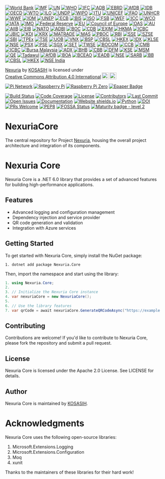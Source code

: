 [![World Bank](https://img.shields.io/badge/World%20Bank-Project%20Partner-orange)](https://www.worldbank.org/)
[![IMF](https://img.shields.io/badge/IMF-Research%20Collaborator-yellowgreen)](https://www.imf.org/)
[![UN](https://img.shields.io/badge/UN-Sustainable%20Development%20Goals-blue)](https://www.un.org/)
[![WHO](https://img.shields.io/badge/WHO-Global%20Health%20Partner-red)](https://www.who.int/)
[![IFC](https://img.shields.io/badge/IFC-Project%20Financing-green)](https://www.ifc.org/)
[![ADB](https://img.shields.io/badge/ADB-Regional%20Development%20Partner-orange)](https://www.adb.org/)
[![EBRD](https://img.shields.io/badge/EBRD-Project%20Investment-blue)](https://www.ebrd.com/)
[![AfDB](https://img.shields.io/badge/AfDB-Regional%20Integration%20Partner-yellowgreen)](https://www.afdb.org/)
[![IDB](https://img.shields.io/badge/IDB-Regional%20Development%20Partner-red)](https://www.iadb.org/)
[![OECD](https://img.shields.io/badge/OECD-Economic%20Development%20Partner-blue)](https://www.oecd.org/)
[![WTO](https://img.shields.io/badge/WTO-International%20Trade%20Partner-orange)](https://www.wto.org/)
[![ILO](https://img.shields.io/badge/ILO-Global%20Labour%20Standards-yellowgreen)](https://www.ilo.org/)
[![UNDP](https://img.shields.io/badge/UNDP-Sustainable%20Development%20Goals-blue)](https://www.undp.org/)
[![WIPO](https://img.shields.io/badge/WIPO-Intellectual%20Property%20Partner-red)](https://www.wipo.int/)
[![ITU](https://img.shields.io/badge/ITU-Global%20Telecommunication%20Standards-orange)](https://www.itu.int/)
[![UNICEF](https://img.shields.io/badge/UNICEF-Children's%20Rights%20Advocate-blue)](https://www.unicef.org/)
[![FAO](https://img.shields.io/badge/FAO-Global%20Food%20Security-yellowgreen)](https://www.fao.org/)
[![UNHCR](https://img.shields.io/badge/UNHCR-Refugee%20Protection%20Partner-orange)](https://www.unhcr.org/)
[![WWF](https://img.shields.io/badge/WWF-Conservation%20Partner-green)](https://www.worldwildlife.org/)
[![IOM](https://img.shields.io/badge/IOM-Migration%20Management%20Partner-red)](https://www.iom.int/)
[![UNEP](https://img.shields.io/badge/UNEP-Environmental%20Sustainability%20Partner-blue)](https://www.unep.org/)
[![ECB](https://img.shields.io/badge/ECB-European%20Central%20Bank-blue.svg)](https://www.ecb.europa.eu)
[![BIS](https://img.shields.io/badge/BIS-Bank%20for%20International%20Settlements-blue.svg)](https://www.bis.org)
[![ISO](https://img.shields.io/badge/ISO-International%20Organization%20for%20Standardization-blue.svg)](https://www.iso.org)
[![FSB](https://img.shields.io/badge/FSB-Financial%20Stability%20Board-blue.svg)](https://www.fsb.org)
[![WEF](https://img.shields.io/badge/WEF-World%20Economic%20Forum-blue.svg)](https://www.weforum.org)
[![ICC](https://img.shields.io/badge/ICC-International%20Chamber%20of%20Commerce-blue.svg)](https://iccwbo.org)
[![WCO](https://img.shields.io/badge/WCO-World%20Customs%20Organization-blue.svg)](https://www.wcoomd.org)
[![IATA](https://img.shields.io/badge/IATA-International%20Air%20Transport%20Association-blue.svg)](https://www.iata.org)
[![IMO](https://img.shields.io/badge/IMO-International%20Maritime%20Organization-blue.svg)](https://www.imo.org)
[![Federal Reserve](https://img.shields.io/badge/Federal%20Reserve-United%20States%20Central%20Bank-blue.svg)](https://www.federalreserve.gov/)
[![EU](https://img.shields.io/badge/EU-European%20Union-blue.svg)](https://europa.eu/)
[![Council of Europe](https://img.shields.io/badge/Council%20of%20Europe-COE-blue.svg)](https://www.coe.int/)
[![OAS](https://img.shields.io/badge/OAS-Organization%20of%20American%20States-blue.svg)](https://www.oas.org/)
[![AU](https://img.shields.io/badge/AU-African%20Union-blue.svg)](https://au.int/)
[![AIIB](https://img.shields.io/badge/AIIB-Asian%20Infrastructure%20Investment%20Bank-blue.svg)](https://www.aiib.org/)
[![EIB](https://img.shields.io/badge/EIB-European%20Investment%20Bank-blue.svg)](https://www.eib.org/)
[![NATO](https://img.shields.io/badge/NATO-North%20Atlantic%20Treaty%20Organization-blue.svg)](https://www.nato.int/)
[![ADBI](https://img.shields.io/badge/ADBI-Asian%20Development%20Bank%20Institute-blue.svg)](https://www.adbi.org/)
[![BOC](https://img.shields.io/badge/BOC-Bank%20of%20China-blue.svg)](https://www.boc.cn/)
[![CDB](https://img.shields.io/badge/CDB-China%20Development%20Bank-blue.svg)](https://www.cdb.com.cn/)
[![EXIM](https://img.shields.io/badge/EXIM-Export--Import%20Bank%20of%20China-blue.svg)](https://www.eximbank.gov.cn/)
[![HKMA](https://img.shields.io/badge/HKMA-Hong%20Kong%20Monetary%20Authority-blue.svg)](https://www.hkma.gov.hk/)
[![ICBC](https://img.shields.io/badge/ICBC-Industrial%20and%20Commercial%20Bank%20of%20China-blue.svg)](https://www.icbc.com.cn/)
[![JBIC](https://img.shields.io/badge/JBIC-Japan%20Bank%20for%20International%20Cooperation-blue.svg)](https://www.jbic.go.jp/)
[![KDI](https://img.shields.io/badge/KDI-Korea%20Development%20Institute-blue.svg)](https://www.kdi.re.kr/)
[![KRX](https://img.shields.io/badge/KRX-Korea%20Exchange-blue.svg)](https://www.krx.co.kr/)
[![MATRADE](https://img.shields.io/badge/MATRADE-Malaysia%20External%20Trade%20Development%20Corporation-blue.svg)](https://www.matrade.gov.my/)
[![MAS](https://img.shields.io/badge/MAS-Monetary%20Authority%20of%20Singapore-blue.svg)](https://www.mas.gov.sg/)
[![PBOC](https://img.shields.io/badge/PBOC-People's%20Bank%20of%20China-blue.svg)](https://www.pbc.gov.cn/)
[![RBI](https://img.shields.io/badge/RBI-Reserve%20Bank%20of%20India-blue.svg)](https://www.rbi.org.in/)
[![SSE](https://img.shields.io/badge/SSE-Shanghai%20Stock%20Exchange-blue.svg)](https://www.sse.com.cn/)
[![SZSE](https://img.shields.io/badge/SZSE-Shenzhen%20Stock%20Exchange-blue.svg)](https://www.szse.cn/)
[![SBI](https://img.shields.io/badge/SBI-State%20Bank%20of%20India-blue.svg)](https://www.sbi.co.in/)
[![TPEx](https://img.shields.io/badge/TPEx-Taipei%20Exchange-blue.svg)](https://www.tpex.org.tw/)
[![TSE](https://img.shields.io/badge/TSE-Tokyo%20Stock%20Exchange-blue.svg)](https://www.tse.or.jp/)
[![UOB](https://img.shields.io/badge/UOB-United%20Overseas%20Bank-blue.svg)](https://www.uob.com/)
[![VNX](https://img.shields.io/badge/VNX-Vietnam%20Stock%20Exchange-blue.svg)](https://www.vnx.vn/)
[![BSP](https://img.shields.io/badge/BSP-Bangko%20Sentral%20ng%20Pilipinas-blue.svg)](https://www.bsp.gov.ph/)
[![CBSL](https://img.shields.io/badge/CBSL-Central%20Bank%20of%20Sri%20Lanka-blue.svg)](https://www.cbsl.gov.lk/)
[![HKEX](https://img.shields.io/badge/HKEX-Hong%20Kong%20Stock%20Exchange-blue.svg)](https://www.hkex.com.hk/)
[![IDX](https://img.shields.io/badge/IDX-Indonesia%20Stock%20Exchange-blue.svg)](https://www.idx.co.id/)
[![KLSE](https://img.shields.io/badge/KLSE-Kuala%20Lumpur%20Stock%20Exchange-blue.svg)](https://www.bursamalaysia.com/)
[![NSE](https://img.shields.io/badge/NSE-National%20Stock%20Exchange%20of%20India-blue.svg)](https://www.nseindia.com/)
[![PSX](https://img.shields.io/badge/PSX-Pakistan%20Stock%20Exchange-blue.svg)](https://www.psx.com.pk/)
[![PSE](https://img.shields.io/badge/PSE-Philippine%20Stock%20Exchange-blue.svg)](https://www.pse.com.ph/)
[![SGX](https://img.shields.io/badge/SGX-Singapore%20Exchange-blue.svg)](https://www.sgx.com/)
[![SET](https://img.shields.io/badge/SET-Stock%20Exchange%20of%20Thailand-blue.svg)](https://www.set.or.th/)
[![TWSE](https://img.shields.io/badge/TWSE-Taiwan%20Stock%20Exchange-blue.svg)](https://www.twse.com.tw/)
[![BOCOM](https://img.shields.io/badge/BOCOM-Bank%20of%20Communications-blue.svg)](https://www.bankcomm.com/)
[![CCB](https://img.shields.io/badge/CCB-China%20Construction%20Bank-blue.svg)](https://www.ccb.com/)
[![CMB](https://img.shields.io/badge/CMB-China%20Merchants%20Bank-blue.svg)](https://www.cmbchina.com/)
[![ICBC](https://img.shields.io/badge/ICBC-Industrial%20and%20Commercial%20Bank%20of%20China-blue.svg)](https://www.icbc.com.cn/)
[![Bursa Malaysia](https://img.shields.io/badge/Bursa%20Malaysia-Malaysia%20Stock%20Exchange-blue.svg)](https://www.bursamalaysia.com/)
[![ADX](https://img.shields.io/badge/ADX-Abu%20Dhabi%20Securities%20Exchange-blue.svg)](https://www.adx.ae/)
[![BHB](https://img.shields.io/badge/BHB-Bahrain%20Bourse-blue.svg)](https://www.bahrainbourse.com/)
[![CBB](https://img.shields.io/badge/CBB-Central%20Bank%20of%20Bahrain-blue.svg)](https://www.cbb.gov.bh/)
[![DFM](https://img.shields.io/badge/DFM-Dubai%20Financial%20Market-blue.svg)](https://www.dfm.ae/)
[![KSE](https://img.shields.io/badge/KSE-Kuwait%20Stock%20Exchange-blue.svg)](https://www.kse.com.kw/)
[![MSM](https://img.shields.io/badge/MSM-Muscat%20Securities%20Market-blue.svg)](https://www.msm.gov.om/)
[![QE](https://img.shields.io/badge/QE-Qatar%20Exchange-blue.svg)](https://www.qe.com.qa/)
[![Tadawul](https://img.shields.io/badge/Tadawul-Saudi%20Stock%20Exchange-blue.svg)](https://www.tadawul.com.sa/)
[![AfDB](https://img.shields.io/badge/AfDB-African%20Development%20Bank-blue.svg)](https://www.afdb.org/)
[![BOA](https://img.shields.io/badge/BOA-Bank%20of%20Africa-blue.svg)](https://www.bankofafrica.com/)
[![BCEAO](https://img.shields.io/badge/BCEAO-Central%20Bank%20of%20West%20African%20States-blue.svg)](https://www.bceao.int/)
[![EADB](https://img.shields.io/badge/EADB-East%20African%20Development%20Bank-blue.svg)](https://www.eadb.org/)
[![NSE](https://img.shields.io/badge/NSE-Nigerian%20Stock%20Exchange-blue.svg)](https://www.nse.com.ng/)
[![SARB](https://img.shields.io/badge/SARB-South%20African%20Reserve%20Bank-blue.svg)](https://www.resbank.co.za/)
[![BB](https://img.shields.io/badge/BB-Bangladesh%20Bank-blue.svg)](https://www.bangladesh-bank.org/)
[![CBSL](https://img.shields.io/badge/CBSL-Central%20Bank%20of%20Sri%20Lanka-blue.svg)](https://www.cbsl.gov.lk/)
[![HKEX](https://img.shields.io/badge/HKEX-Hong%20Kong%20Exchanges%20and%20Clearing%20Limited-blue.svg)](https://www.hkex.com.hk/)
[![NSE India](https://img.shields.io/badge/NSE%20India-Indian%20Stock%20Exchange-blue.svg)](https://www.nseindia.com/)

<p xmlns:cc="http://creativecommons.org/ns#" xmlns:dct="http://purl.org/dc/terms/"><a property="dct:title" rel="cc:attributionURL" href="https://github.com/KOSASIH/NexuriaCore">Nexuria</a> by <a rel="cc:attributionURL dct:creator" property="cc:attributionName" href="https://www.linkedin.com/in/kosasih-81b46b5a">KOSASIH</a> is licensed under <a href="https://creativecommons.org/licenses/by/4.0/?ref=chooser-v1" target="_blank" rel="license noopener noreferrer" style="display:inline-block;">Creative Commons Attribution 4.0 International<img style="height:22px!important;margin-left:3px;vertical-align:text-bottom;" src="https://mirrors.creativecommons.org/presskit/icons/cc.svg?ref=chooser-v1" alt=""><img style="height:22px!important;margin-left:3px;vertical-align:text-bottom;" src="https://mirrors.creativecommons.org/presskit/icons/by.svg?ref=chooser-v1" alt=""></a></p>

[![Pi Network](https://img.shields.io/badge/Pi%20Network-Pi%20Network-blue.svg)](https://minepi.com/)
[![Raspberry Pi](https://img.shields.io/badge/Raspberry%20Pi-RPi-red.svg)](https://www.raspberrypi.com/)
[![Raspberry Pi Zero](https://img.shields.io/badge/Raspberry%20Pi%20Zero-RPi%20Zero-green.svg)](https://www.raspberrypi.com/products/raspberry-pi-zero/)
[![Epaper Badge](https://img.shields.io/badge/Epaper%20Badge-Epaper%20Badge-orange.svg)](https://medium.com/coinmonks/building-an-epaper-badge-with-a-raspberry-pi-zero-e4b98b3311c3) 

[![Build Status](https://cdn.prod.website-files.com/5e0f1144930a8bc8aace526c/65dd9eb5aaca434fac4f1c7c_Build-Passing-brightgreen.svg)](https://github.com/KOSASIH/NexuriaCore/actions)
[![Code Coverage](https://codecov.io/gh/KOSASIH/NexuriaCore/branch/main/graph/badge.svg)](https://codecov.io/gh/KOSASIH/NexuriaCore)
[![License](https://img.shields.io/github/license/KOSASIH/NexuriaCore)](https://github.com/KOSASIH/NexuriaCore/blob/main/LICENSE)
[![Contributors](https://img.shields.io/github/contributors/KOSASIH/NexuriaCore)](https://github.com/KOSASIH/NexuriaCore/graphs/contributors)
[![Last Commit](https://img.shields.io/github/last-commit/KOSASIH/NexuriaCore)](https://github.com/KOSASIH/NexuriaCore/commits/main)
[![Open Issues](https://img.shields.io/github/issues/KOSASIH/NexuriaCore)](https://github.com/KOSASIH/NexuriaCore/issues)
[![Documentation](https://img.shields.io/badge/GitBook-Docu-lightblue)](https://sulstice.gitbook.io/globalchem-your-chemical-graph-network/)
[![Website shields.io](https://img.shields.io/website-up-down-green-red/http/shields.io.svg)](http://www.chemicalgraphtheory.com)
[![Python](https://img.shields.io/badge/python-3.6-blue.svg)](https://www.python.org/downloads/release/python-360/)
[![DOI](https://zenodo.org/badge/259046250.svg)](https://zenodo.org/badge/latestdoi/259046250)
[![PRs Welcome](https://img.shields.io/badge/PRs-welcome-brightgreen.svg?style=flat-square)](http://makeapullrequest.com)
[![PEP8](https://img.shields.io/badge/code%20style-pep8-orange.svg)](https://www.python.org/dev/peps/pep-0008/)
[![FOSSA Status](https://app.fossa.com/api/projects/git%2Bgithub.com%2FSulstice%2Fglobal-chem.svg?type=shield)](https://app.fossa.com/projects/git%2Bgithub.com%2FSulstice%2Fglobal-chem?ref=badge_shield)
[![Maturity badge - level 2](https://img.shields.io/badge/Maturity-Level%202%20--%20First%20Release-yellowgreen.svg)](https://github.com/tophat/getting-started/blob/master/scorecard.md)

# NexuriaCore
The central repository for Project [Nexuria](docs), housing the overall project architecture and integration of its components.

Nexuria Core
================

Nexuria Core is a .NET 6.0 library that provides a set of advanced features for building high-performance applications.

Features
--------

* Advanced logging and configuration management
* Dependency injection and service provider
* QR code generation and validation
* Integration with Azure services

Getting Started
---------------

To get started with Nexuria Core, simply install the NuGet package:

`1. dotnet add package Nexuria.Core`


Then, import the namespace and start using the library:

```csharp
1. using Nexuria.Core;
2. 
3. // Initialize the Nexuria Core instance
4. var nexuriaCore = new NexuriaCore();
5. 
6. // Use the library features
7. var qrCode = await nexuriaCore.GenerateQRCodeAsync("https://example.com");
```

## Contributing

Contributions are welcome! If you'd like to contribute to Nexuria Core, please fork the repository and submit a pull request.

## License

Nexuria Core is licensed under the Apache 2.0 License. See LICENSE for details.

## Author

Nexuria Core is maintained by [KOSASIH](https://www.linkedin.com/in/kosasih-81b46b5a).

# Acknowledgments

Nexuria Core uses the following open-source libraries:

1. Microsoft.Extensions.Logging
2. Microsoft.Extensions.Configuration
3. Moq
4. xunit

Thanks to the maintainers of these libraries for their hard work!


